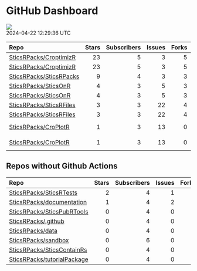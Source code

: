 GitHub Dashboard
================

![](https://github.com/SticsRPacks/status/workflows/Render%20Status/badge.svg)  
2024-04-22 12:29:36 UTC

| Repo                                                                  | Stars | Subscribers | Issues | Forks | Status                                                                                                                                                                                                                                                                                                                                                                                                                                                      | Commit                                                                                                                                                                                                                                        |
|:----------------------------------------------------------------------|------:|------------:|-------:|------:|:------------------------------------------------------------------------------------------------------------------------------------------------------------------------------------------------------------------------------------------------------------------------------------------------------------------------------------------------------------------------------------------------------------------------------------------------------------|:----------------------------------------------------------------------------------------------------------------------------------------------------------------------------------------------------------------------------------------------|
| [SticsRPacks/CroptimizR](https://github.com/SticsRPacks/CroptimizR)   |    23 |           5 |      3 |     5 | [![](https://github.com/SticsRPacks/CroptimizR/workflows/R-CMD-check/badge.svg)](https://github.com/SticsRPacks/CroptimizR/actions/runs/8741011756)                                                                                                                                                                                                                                                                                                         | <a href="https://github.com/SticsRPacks/CroptimizR/commit/43d44d783d07bc22c1664eb82321c803453633df" title="Merge branch 'main' into improve_interface_for_bayesian">43d44d</a>                                                                |
| [SticsRPacks/CroptimizR](https://github.com/SticsRPacks/CroptimizR)   |    23 |           5 |      3 |     5 | [![](https://github.com/SticsRPacks/CroptimizR/workflows/test-coverage/badge.svg)](https://github.com/SticsRPacks/CroptimizR/actions/runs/8740751540)                                                                                                                                                                                                                                                                                                       | <a href="https://github.com/SticsRPacks/CroptimizR/commit/df352d3f22511834fbaf8b861e6c36041d8d7a6f" title="Merge pull request #16 from SticsRPacks/fix-NA-in-sim-detection">df352d</a>                                                        |
| [SticsRPacks/SticsRPacks](https://github.com/SticsRPacks/SticsRPacks) |     9 |           4 |      3 |     3 | [![](https://github.com/SticsRPacks/SticsRPacks/workflows/R-CMD-check/badge.svg)](https://github.com/SticsRPacks/SticsRPacks/actions/runs/8357277384) [![](https://github.com/SticsRPacks/SticsRPacks/workflows/Update%20CITATION.cff/badge.svg)](https://github.com/SticsRPacks/SticsRPacks/actions/runs/8357277376)                                                                                                                                       | <a href="https://github.com/SticsRPacks/SticsRPacks/commit/f518ad0272a702e0ae2b3d042fd3fc139600015b" title="Update license (LGPL)">f518ad</a>                                                                                                 |
| [SticsRPacks/SticsOnR](https://github.com/SticsRPacks/SticsOnR)       |     4 |           3 |      5 |     3 | [![](https://github.com/SticsRPacks/SticsOnR/workflows/Update%20CITATION.cff/badge.svg)](https://github.com/SticsRPacks/SticsOnR/actions/runs/8021559644)                                                                                                                                                                                                                                                                                                   | <a href="https://github.com/SticsRPacks/SticsOnR/commit/85c3582359ae654f5e854ee3167adb0c0ddd1083" title="New release 1.2.0 (#20)">85c358</a>                                                                                                  |
| [SticsRPacks/SticsOnR](https://github.com/SticsRPacks/SticsOnR)       |     4 |           3 |      5 |     3 | [![](https://github.com/SticsRPacks/SticsOnR/workflows/R-CMD-check/badge.svg)](https://github.com/SticsRPacks/SticsOnR/actions/runs/8734388290) [![](https://github.com/SticsRPacks/SticsOnR/workflows/test-coverage/badge.svg)](https://github.com/SticsRPacks/SticsOnR/actions/runs/8734388291)                                                                                                                                                           | <a href="https://github.com/SticsRPacks/SticsOnR/commit/b8df390a963d44c2226b1bf865682579a2adaaf9" title="Merge pull request #23 from SticsRPacks/adapt-core-number">b8df39</a>                                                                |
| [SticsRPacks/SticsRFiles](https://github.com/SticsRPacks/SticsRFiles) |     3 |           3 |     22 |     4 | [![](https://github.com/SticsRPacks/SticsRFiles/workflows/R-CMD-check/badge.svg)](https://github.com/SticsRPacks/SticsRFiles/actions/runs/8703919164) [![](https://github.com/SticsRPacks/SticsRFiles/workflows/test-coverage/badge.svg)](https://github.com/SticsRPacks/SticsRFiles/actions/runs/8703919168)                                                                                                                                               | <a href="https://github.com/SticsRPacks/SticsRFiles/commit/21f70c89341ba1579b5f1f4395bdfd7e6757db35" title="fix: download_data man, calls with stics_version named arg">21f70c</a>                                                            |
| [SticsRPacks/SticsRFiles](https://github.com/SticsRPacks/SticsRFiles) |     3 |           3 |     22 |     4 | [![](https://github.com/SticsRPacks/SticsRFiles/workflows/Update%20CITATION.cff/badge.svg)](https://github.com/SticsRPacks/SticsRFiles/actions/runs/8689020303)                                                                                                                                                                                                                                                                                             | <a href="https://github.com/SticsRPacks/SticsRFiles/commit/e1507d6ed247210e9cad61a39961a8bf6d5051be" title="Files updates and new xsd files added to exdata for version 11.0, and xml_document class adaptation for xsd files use">e1507d</a> |
| [SticsRPacks/CroPlotR](https://github.com/SticsRPacks/CroPlotR)       |     1 |           3 |     13 |     0 | [![](https://github.com/SticsRPacks/CroPlotR/workflows/R-CMD-check/badge.svg)](https://github.com/SticsRPacks/CroPlotR/actions/runs/8479934310) [![](https://github.com/SticsRPacks/CroPlotR/workflows/test-coverage/badge.svg)](https://github.com/SticsRPacks/CroPlotR/actions/runs/8479934311) [![](https://github.com/SticsRPacks/CroPlotR/workflows/Snapshot%20Comparison/badge.svg)](https://github.com/SticsRPacks/CroPlotR/actions/runs/8479934309) | <a href="https://github.com/SticsRPacks/CroPlotR/commit/692445316ba3037d8b41becf2f9294c57d427b45" title="Set same limits for x and y axes for scatter plots sim/obs">692445</a>                                                               |
| [SticsRPacks/CroPlotR](https://github.com/SticsRPacks/CroPlotR)       |     1 |           3 |     13 |     0 | [![](https://github.com/SticsRPacks/CroPlotR/workflows/R-CMD-check/badge.svg)](https://github.com/SticsRPacks/CroPlotR/actions/runs/8479934310) [![](https://github.com/SticsRPacks/CroPlotR/workflows/test-coverage/badge.svg)](https://github.com/SticsRPacks/CroPlotR/actions/runs/8479934311) [![](https://github.com/SticsRPacks/CroPlotR/workflows/Snapshot%20Comparison/badge.svg)](https://github.com/SticsRPacks/CroPlotR/actions/runs/8479934309) | <a href="https://github.com/SticsRPacks/CroPlotR/commit/692445316ba3037d8b41becf2f9294c57d427b45" title="Set same limits for x and y axes for scatter plots sim/obs">692445</a>                                                               |

## Repos without Github Actions

| Repo                                                                          | Stars | Subscribers | Issues | Forks |
|:------------------------------------------------------------------------------|------:|------------:|-------:|------:|
| [SticsRPacks/SticsRTests](https://github.com/SticsRPacks/SticsRTests)         |     2 |           4 |      1 |     1 |
| [SticsRPacks/documentation](https://github.com/SticsRPacks/documentation)     |     1 |           4 |      2 |     1 |
| [SticsRPacks/SticsPubRTools](https://github.com/SticsRPacks/SticsPubRTools)   |     0 |           4 |      0 |     0 |
| [SticsRPacks/.github](https://github.com/SticsRPacks/.github)                 |     0 |           4 |      0 |     0 |
| [SticsRPacks/data](https://github.com/SticsRPacks/data)                       |     0 |           4 |      0 |     0 |
| [SticsRPacks/sandbox](https://github.com/SticsRPacks/sandbox)                 |     0 |           6 |      0 |     0 |
| [SticsRPacks/SticsContainRs](https://github.com/SticsRPacks/SticsContainRs)   |     0 |           4 |      0 |     0 |
| [SticsRPacks/tutorialPackage](https://github.com/SticsRPacks/tutorialPackage) |     0 |           4 |      0 |     0 |
